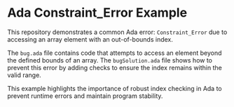 # Ada Constraint_Error Example

This repository demonstrates a common Ada error: `Constraint_Error` due to accessing an array element with an out-of-bounds index.

The `bug.ada` file contains code that attempts to access an element beyond the defined bounds of an array.  The `bugSolution.ada` file shows how to prevent this error by adding checks to ensure the index remains within the valid range.

This example highlights the importance of robust index checking in Ada to prevent runtime errors and maintain program stability.
